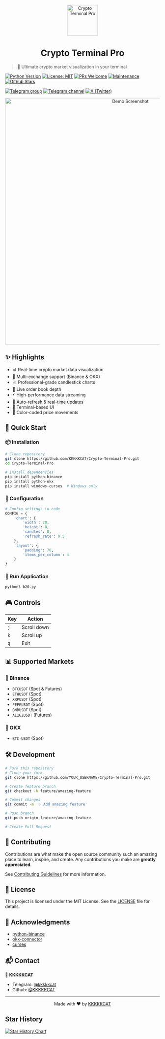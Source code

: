 <p align="center">
<img src="https://via.placeholder.com/100x100?text=CTP" alt="Crypto Terminal Pro" width="100">
</p>
<h1 align="center">Crypto Terminal Pro</h1>

> 🚀 Ultimate crypto market visualization in your terminal

[![Python Version](https://img.shields.io/badge/python-3.9+-blue.svg?style=flat-square&logo=python)](https://www.python.org/downloads/)
[![License: MIT](https://img.shields.io/badge/License-MIT-yellow.svg?style=flat-square&logo=mit)](https://opensource.org/licenses/MIT)
[![PRs Welcome](https://img.shields.io/badge/PRs-welcome-brightgreen.svg?style=flat-square&logo=github)](http://makeapullrequest.com)
[![Maintenance](https://img.shields.io/badge/Maintained%3F-yes-green.svg?style=flat-square&logo=github)](https://github.com/KKKKKCAT/Crypto-Terminal-Pro)
[![Github Stars](https://img.shields.io/github/stars/KKKKKCAT/Crypto-Terminal-Pro?style=flat-square&logo=github)](https://github.com/KKKKKCAT/Crypto-Terminal-Pro/stargazers)


[![Telegram group](https://img.shields.io/badge/dynamic/json?url=https%3A%2F%2Fapi.swo.moe%2Fstats%2Ftelegram%2Fkkcatblog&query=count&color=2CA5E0&label=Telegram%20Group&logo=telegram&cacheSeconds=3600&style=flat-square)](https://t.me/kkcatblog) [![Telegram channel](https://img.shields.io/badge/dynamic/json?url=https%3A%2F%2Fapi.swo.moe%2Fstats%2Ftelegram%2Fkkkkkcat&query=count&color=2CA5E0&label=Telegram%20Channel&logo=telegram&cacheSeconds=3600&style=flat-square)](https://t.me/kkkkkcat) [![X (Twitter)](https://img.shields.io/badge/any_text-Follow-blue?color=2CA5E0&label=Twitter&logo=X&cacheSeconds=3600&style=flat-square)](https://x.com/intent/follow?screen_name=kcat88888)

<p align="center">
  <img src="https://via.placeholder.com/800x400?text=Terminal+Demo" alt="Demo Screenshot" width="800">
</p>

## ✨ Highlights

- 📊 Real-time crypto market data visualization
- 🎯 Multi-exchange support (Binance & OKX)
- 📈 Professional-grade candlestick charts
- 📕 Live order book depth
- ⚡ High-performance data streaming
- 🔄 Auto-refresh & real-time updates
- 🌙 Terminal-based UI
- 🎨 Color-coded price movements

## 🚀 Quick Start

### 📦 Installation

```bash
# Clone repository
git clone https://github.com/KKKKKCAT/Crypto-Terminal-Pro.git
cd Crypto-Terminal-Pro

# Install dependencies
pip install python-binance
pip install python-okx
pip install windows-curses  # Windows only
```

### 🔧 Configuration

```python
# Config settings in code
CONFIG = {
    'chart': {
        'width': 20,
        'height': 8,
        'candles': 8,
        'refresh_rate': 0.5
    },
    'layout': {
        'padding': 70,
        'items_per_column': 4
    }
}
```

### 💫 Run Application

```bash
python3 b20.py
```

## 🎮 Controls

| Key | Action |
|-----|--------|
| `j` | Scroll down |
| `k` | Scroll up |
| `q` | Exit |

## 📊 Supported Markets

### 💎 Binance
- `BTCUSDT` (Spot & Futures)
- `ETHUSDT` (Spot)
- `XRPUSDT` (Spot)
- `PEPEUSDT` (Spot)
- `BNBUSDT` (Spot)
- `AI16ZUSDT` (Futures)

### 🌟 OKX
- `BTC-USDT` (Spot)

## 🛠️ Development

```bash
# Fork this repository
# Clone your fork
git clone https://github.com/YOUR_USERNAME/Crypto-Terminal-Pro.git

# Create feature branch
git checkout -b feature/amazing-feature

# Commit changes
git commit -m '✨ Add amazing feature'

# Push branch
git push origin feature/amazing-feature

# Create Pull Request
```

## 🤝 Contributing

Contributions are what make the open source community such an amazing place to learn, inspire, and create. Any contributions you make are **greatly appreciated**.

See [Contributing Guidelines](CONTRIBUTING.md) for more information.

## 📝 License

This project is licensed under the MIT License. See the [LICENSE](LICENSE) file for details.

## 💫 Acknowledgments

- [python-binance](https://github.com/sammchardy/python-binance)
- [okx-connector](https://github.com/okxapi/python-okx)
- [curses](https://docs.python.org/3/library/curses.html)

## 📬 Contact

👤 **KKKKKCAT**
- Telegram: [@kkkkkcat](https://t.me/kkkkkcat)
- Github: [@KKKKKCAT](https://github.com/KKKKKCAT)

---

<p align="center">Made with ❤️ by <a href="https://github.com/KKKKKCAT">KKKKKCAT</a></p>

## Star History
[![Star History Chart](https://api.star-history.com/svg?repos=KKKKKCAT/Crypto-Terminal-Pro&type=Date)](https://star-history.com/#KKKKKCAT/Crypto-Terminal-Pro&Date)

